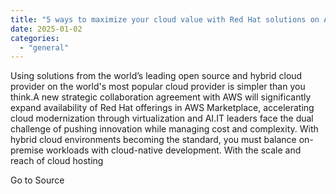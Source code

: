 ```yaml
---
title: "5 ways to maximize your cloud value with Red Hat solutions on AWS Marketplace"
date: 2025-01-02
categories: 
  - "general"
---
```


Using solutions from the world’s leading open source and hybrid cloud provider on the world's most popular cloud provider is simpler than you think.A new strategic collaboration agreement with AWS will significantly expand availability of Red Hat offerings in AWS Marketplace, accelerating cloud modernization through virtualization and AI.IT leaders face the dual challenge of pushing innovation while managing cost and complexity. With hybrid cloud environments becoming the standard, you must balance on-premise workloads with cloud-native development. With the scale and reach of cloud hosting

Go to Source
